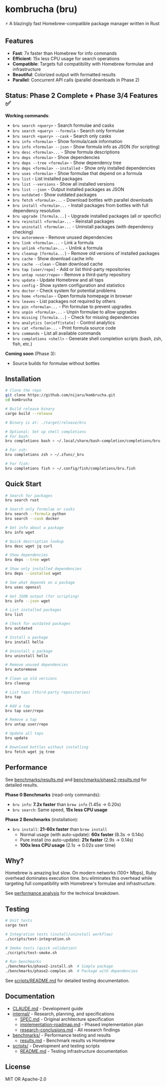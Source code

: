 # kombrucha (bru)

⚡ A blazingly fast Homebrew-compatible package manager written in Rust

## Features

- **Fast**: 7x faster than Homebrew for info commands
- **Efficient**: 15x less CPU usage for search operations
- **Compatible**: Targets full compatibility with Homebrew formulae and infrastructure
- **Beautiful**: Colorized output with formatted results
- **Parallel**: Concurrent API calls (parallel downloads in Phase 2)

## Status: Phase 2 Complete + Phase 3/4 Features ✅

**Working commands**:
- `bru search <query>` - Search formulae and casks
- `bru search <query> --formula` - Search only formulae
- `bru search <query> --cask` - Search only casks
- `bru info <formula>` - Show formula/cask information
- `bru info <formula> --json` - Show formula info as JSON (for scripting)
- `bru desc <formula>...` - Show formula descriptions
- `bru deps <formula>` - Show dependencies
- `bru deps --tree <formula>` - Show dependency tree
- `bru deps <formula> --installed` - Show only installed dependencies
- `bru uses <formula>` - Show formulae that depend on a formula
- `bru list` - List installed packages
- `bru list --versions` - Show all installed versions
- `bru list --json` - Output installed packages as JSON
- `bru outdated` - Show outdated packages
- `bru fetch <formula>...` - Download bottles with parallel downloads
- `bru install <formula>...` - Install packages from bottles with full dependency resolution
- `bru upgrade [formula...]` - Upgrade installed packages (all or specific)
- `bru reinstall <formula>...` - Reinstall packages
- `bru uninstall <formula>...` - Uninstall packages (with dependency checking)
- `bru autoremove` - Remove unused dependencies
- `bru link <formula>...` - Link a formula
- `bru unlink <formula>...` - Unlink a formula
- `bru cleanup [formula...]` - Remove old versions of installed packages
- `bru cache` - Show download cache info
- `bru cache --clean` - Clean download cache
- `bru tap [user/repo]` - Add or list third-party repositories
- `bru untap <user/repo>` - Remove a third-party repository
- `bru update` - Update Homebrew and all taps
- `bru config` - Show system configuration and statistics
- `bru doctor` - Check system for potential problems
- `bru home <formula>` - Open formula homepage in browser
- `bru leaves` - List packages not required by others
- `bru pin <formula>...` - Pin formulae to prevent upgrades
- `bru unpin <formula>...` - Unpin formulae to allow upgrades
- `bru missing [formula...]` - Check for missing dependencies
- `bru analytics [on|off|state]` - Control analytics
- `bru cat <formula>...` - Print formula source code
- `bru commands` - List all available commands
- `bru completions <shell>` - Generate shell completion scripts (bash, zsh, fish, etc.)

**Coming soon** (Phase 3):
- Source builds for formulae without bottles

## Installation

```bash
# Clone the repo
git clone https://github.com/nijaru/kombrucha.git
cd kombrucha

# Build release binary
cargo build --release

# Binary is at: ./target/release/bru

# Optional: Set up shell completions
# For bash:
bru completions bash > ~/.local/share/bash-completion/completions/bru

# For zsh:
bru completions zsh > ~/.zfunc/_bru

# For fish:
bru completions fish > ~/.config/fish/completions/bru.fish
```

## Quick Start

```bash
# Search for packages
bru search rust

# Search only formulae or casks
bru search --formula python
bru search --cask docker

# Get info about a package
bru info wget

# Quick description lookup
bru desc wget jq curl

# Show dependencies
bru deps --tree wget

# Show only installed dependencies
bru deps --installed wget

# See what depends on a package
bru uses openssl

# Get JSON output (for scripting)
bru info --json wget

# List installed packages
bru list

# Check for outdated packages
bru outdated

# Install a package
bru install hello

# Uninstall a package
bru uninstall hello

# Remove unused dependencies
bru autoremove

# Clean up old versions
bru cleanup

# List taps (third-party repositories)
bru tap

# Add a tap
bru tap user/repo

# Remove a tap
bru untap user/repo

# Update all taps
bru update

# Download bottles without installing
bru fetch wget jq tree
```

## Performance

See [benchmarks/results.md](benchmarks/results.md) and [benchmarks/phase2-results.md](benchmarks/phase2-results.md) for detailed results.

**Phase 0 Benchmarks** (read-only commands):
- `bru info`: **7.2x faster** than `brew info` (1.45s → 0.20s)
- `bru search`: Same speed, **15x less CPU usage**

**Phase 2 Benchmarks** (installation):
- `bru install`: **21-60x faster** than `brew install`
  - Normal usage (with auto-update): **60x faster** (8.3s → 0.14s)
  - Pure install (no auto-update): **21x faster** (2.9s → 0.14s)
  - **100x less CPU usage** (2.1s → 0.02s user time)

## Why?

Homebrew is amazing but slow. On modern networks (100+ Mbps), Ruby overhead dominates execution time. bru eliminates this overhead while targeting full compatibility with Homebrew's formulae and infrastructure.

See [performance analysis](internal/performance-analysis.md) for the technical breakdown.

## Testing

```bash
# Unit tests
cargo test

# Integration tests (install/uninstall workflow)
./scripts/test-integration.sh

# Smoke tests (quick validation)
./scripts/test-smoke.sh

# Run benchmarks
./benchmarks/phase2-install.sh  # Simple package
./benchmarks/phase2-complex.sh  # Package with dependencies
```

See [scripts/README.md](scripts/README.md) for detailed testing documentation.

## Documentation

- [CLAUDE.md](CLAUDE.md) - Development guide
- [internal/](internal/) - Research, planning, and specifications
  - [SPEC.md](internal/SPEC.md) - Original architecture specification
  - [implementation-roadmap.md](internal/implementation-roadmap.md) - Phased implementation plan
  - [research-conclusions.md](internal/research-conclusions.md) - All research findings
- [benchmarks/](benchmarks/) - Performance testing and results
  - [results.md](benchmarks/results.md) - Benchmark results vs Homebrew
- [scripts/](scripts/) - Development and testing scripts
  - [README.md](scripts/README.md) - Testing infrastructure documentation

## License

MIT OR Apache-2.0